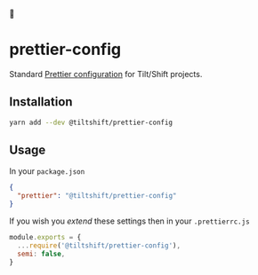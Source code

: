 👋

# prettier-config

Standard [Prettier configuration](https://prettier.io/docs/en/configuration.html) for Tilt/Shift projects.

## Installation

```bash
yarn add --dev @tiltshift/prettier-config
```

## Usage

In your `package.json`

```json
{
  "prettier": "@tiltshift/prettier-config"
}
```

If you wish you _extend_ these settings then in your `.prettierrc.js`

```js
module.exports = {
  ...require('@tiltshift/prettier-config'),
  semi: false,
}
```
